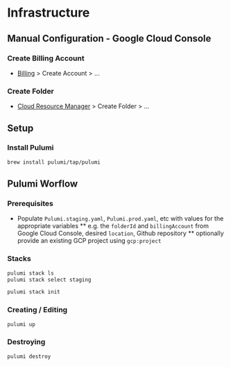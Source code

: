 # Infrastructure

## Manual Configuration - Google Cloud Console

### Create Billing Account
* [Billing](https://console.cloud.google.com/billing) > Create Account > ...

### Create Folder
* [Cloud Resource Manager](https://console.cloud.google.com/cloud-resourceManager) > Create Folder > ...

## Setup

### Install Pulumi
```bash
brew install pulumi/tap/pulumi
```

## Pulumi Worflow

### Prerequisites
* Populate `Pulumi.staging.yaml`, `Pulumi.prod.yaml`, etc with values for the appropriate variables
** e.g. the `folderId` and `billingAccount` from Google Cloud Console, desired `location`, Github repository
** optionally provide an existing GCP project using `gcp:project`

### Stacks
```bash
pulumi stack ls
pulumi stack select staging
```
```bash
pulumi stack init
```

### Creating / Editing
```bash
pulumi up
```

### Destroying
```bash
pulumi destroy
```
